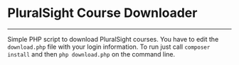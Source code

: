 # PluralSight Course Downloader
---
Simple PHP script to download PluralSight courses.
You have to edit the `download.php` file with your login information.
To run just call `composer install` and then `php download.php` on the command line.